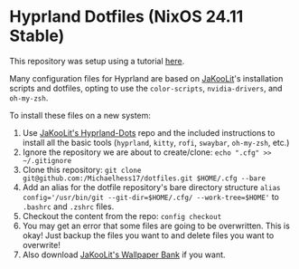 # Hyprland Dotfiles (NixOS 24.11 Stable)

This repository was setup using a tutorial [here](https://www.ackama.com/articles/the-best-way-to-store-your-dotfiles-a-bare-git-repository-explained/).

Many configuration files for Hyprland are based on [JaKooLit](https://github.com/JaKooLit/)'s installation scripts and dotfiles, opting to use the `color-scripts`, `nvidia-drivers`, and `oh-my-zsh`.

To install these files on a new system:
1. Use [JaKooLit's Hyprland-Dots](https://github.com/JaKooLit/Hyperland-Dots) repo and the included instructions to install all the basic tools (`hyprland`, `kitty`, `rofi`, `swaybar`, `oh-my-zsh`, etc.)
2. Ignore the repository we are about to create/clone: `echo ".cfg" >> ~/.gitignore`
3. Clone this repository: `git clone git@github.com:/Michaelhess17/dotfiles.git $HOME/.cfg --bare`
4. Add an alias for the dotfile repository's bare directory structure `alias config='/usr/bin/git --git-dir=$HOME/.cfg/ --work-tree=$HOME'` to `.bashrc` and `.zshrc` files.
5. Checkout the content from the repo: `config checkout`
6. You may get an error that some files are going to be overwritten. This is okay! Just backup the files you want to and delete files you want to overwrite!
7. Also download [JaKooLit's Wallpaper Bank](https://github.com/JaKooLit/Wallpaper-Bank) if you want.

